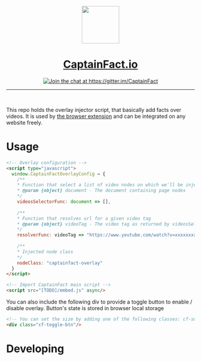 <p align="center"><img src="app/assets/assets/img/logo.png" height="100"/></p>
<h1 align="center"><a href="https://captainfact.io">CaptainFact.io</a></h1>
<p align="center"><a href="https://gitter.im/CaptainFact"><img src="https://badges.gitter.im/Join%20Chat.svg" alt="Join the chat at https://gitter.im/CaptainFact"/></a></p>
<hr/>
<br/>

This repo holds the overlay injector script, that basically add facts over videos.
It is used by [the browser extension](https://github.com/CaptainFact/captain-fact-extension)
and can be integrated on any website freely. 

# Usage

```html
<!-- Overlay configuration -->
<script type="javascript">
  window.CaptainFactOverlayConfig = {
    /**
    * Function that select a list of video nodes on which we'll be injecting
    * @param {object} document - The document containing page nodes
    */
    videosSelectorFunc: document => [],
    
    /**
    * Function that resolves url for a given video tag
    * @param {object} videoTag - The video tag as returned by videosSelectorFunc
    */
    resolverFunc: videoTag => "https://www.youtube.com/watch?v=xxxxxxxx",
    
    /**
    * Injected node class 
    */
    nodeClass: "captainfact-overlay"
  }
</script>

<!-- Import CaptainFact main script -->
<script src="[TODO]/embed.js" async/>
```

You can also include the following div to provide a toggle button to enable / disable overlay.
Button's state is stored in browser local storage

```html
<!-- You can set the size by adding one of the following classes: cf-small, cf-large -->
<div class="cf-toggle-btn"/>
```

# Developing